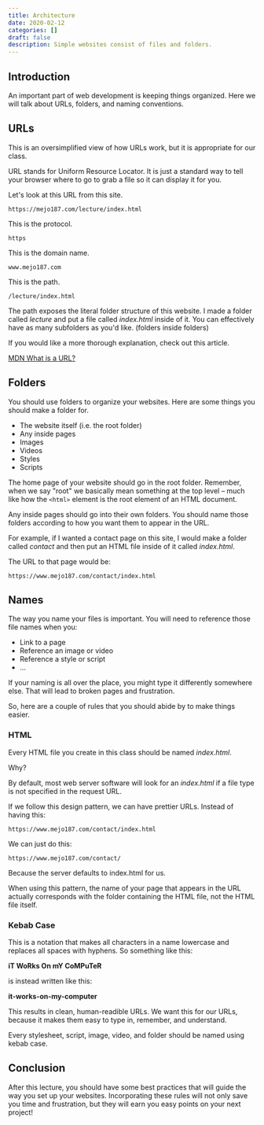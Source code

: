 ```yaml
---
title: Architecture
date: 2020-02-12
categories: []
draft: false
description: Simple websites consist of files and folders.
---
```


## Introduction

An important part of web development is keeping things organized. Here we will talk about URLs, folders, and naming conventions.

## URLs

This is an oversimplified view of how URLs work, but it is appropriate for our class.

URL stands for Uniform Resource Locator. It is just a standard way to tell your browser where to go to grab a file so it can display it for you.

Let's look at this URL from this site.

```
https://mejo187.com/lecture/index.html
```

This is the protocol.

```
https
```

This is the domain name.

```
www.mejo187.com
```
This is the path.

```
/lecture/index.html
```

The path exposes the literal folder structure of this website. I made a folder called _lecture_ and put a file called _index.html_ inside of it. You can effectively have as many subfolders as you'd like. (folders inside folders)

If you would like a more thorough explanation, check out this article.

[MDN What is a URL?](https://developer.mozilla.org/en-US/docs/Learn/Common_questions/What_is_a_URL)

## Folders

You should use folders to organize your websites. Here are some things you should make a folder for.

- The website itself (i.e. the root folder)
- Any inside pages
- Images
- Videos
- Styles
- Scripts

The home page of your website should go in the root folder. Remember, when we say "root" we basically mean something at the top level – much like how the ```<html>``` element is the root element of an HTML document.

Any inside pages should go into their own folders. You should name those folders according to how you want them to appear in the URL.

For example, if I wanted a contact page on this site, I would make a folder called _contact_ and then put an HTML file inside of it called _index.html_.

The URL to that page would be:

```
https://www.mejo187.com/contact/index.html
```

## Names

The way you name your files is important. You will need to reference those file names when you:

- Link to a page
- Reference an image or video
- Reference a style or script
- ...

If your naming is all over the place, you might type it differently somewhere else. That will lead to broken pages and frustration.

So, here are a couple of rules that you should abide by to make things easier.

### HTML

Every HTML file you create in this class should be named _index.html_.

Why?

By default, most web server software will look for an _index.html_ if a file type is not specified in the request URL.

If we follow this design pattern, we can have prettier URLs. Instead of having this:

```
https://www.mejo187.com/contact/index.html
```

We can just do this:

```
https://www.mejo187.com/contact/
```

Because the server defaults to index.html for us.

When using this pattern, the name of your page that appears in the URL actually corresponds with the folder containing the HTML file, not the HTML file itself.


### Kebab Case

This is a notation that makes all characters in a name lowercase and replaces all spaces with hyphens. So something like this:

**iT WoRks On mY CoMPuTeR**

is instead written like this:

**it-works-on-my-computer**

This results in clean, human-readible URLs. We want this for our URLs, because it makes them easy to type in, remember, and understand.

Every stylesheet, script, image, video, and folder should be named using kebab case.

## Conclusion

After this lecture, you should have some best practices that will guide the way you set up your websites. Incorporating these rules will not only save you time and frustration, but they will earn you easy points on your next project!